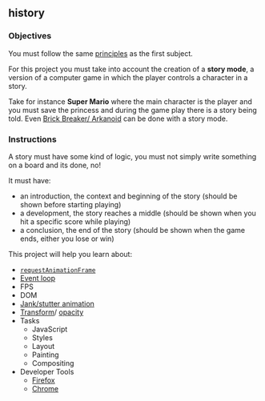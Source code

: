 ## history

### Objectives

You must follow the same [principles](https://public.01-edu.org/subjects/make-your-game/README.md) as the first subject.

For this project you must take into account the creation of a **story mode**, a version of a computer game in which the player controls a character in a story.

Take for instance **Super Mario** where the main character is the player and you must save the princess and during the game play there is a story being told.
Even [Brick Breaker/ Arkanoid](https://en.wikipedia.org/wiki/Arkanoid) can be done with a story mode.

### Instructions

A story must have some kind of logic, you must not simply write something on a board and its done, no!

It must have:

- an introduction, the context and beginning of the story (should be shown before starting playing)
- a development, the story reaches a middle (should be shown when you hit a specific score while playing)
- a conclusion, the end of the story (should be shown when the game ends, either you lose or win)

This project will help you learn about:

- [`requestAnimationFrame`](https://developer.mozilla.org/en-US/docs/Web/API/window/requestAnimationFrame)
- [Event loop](https://developer.mozilla.org/pt-BR/docs/Web/JavaScript/EventLoop)
- FPS
- DOM
- [Jank/stutter animation](https://murtada.nl/blog/going-jank-free-achieving-60-fps-smooth-websites)
- [Transform](https://developer.mozilla.org/en-US/docs/Web/CSS/transform)/ [opacity](https://developer.mozilla.org/en-US/docs/Web/CSS/opacity)
- Tasks
  - JavaScript
  - Styles
  - Layout
  - Painting
  - Compositing
- Developer Tools
  - [Firefox](https://developer.mozilla.org/en-US/docs/Learn/Common_questions/What_are_browser_developer_tools)
  - [Chrome](https://developers.google.com/web/tools/chrome-devtools)
